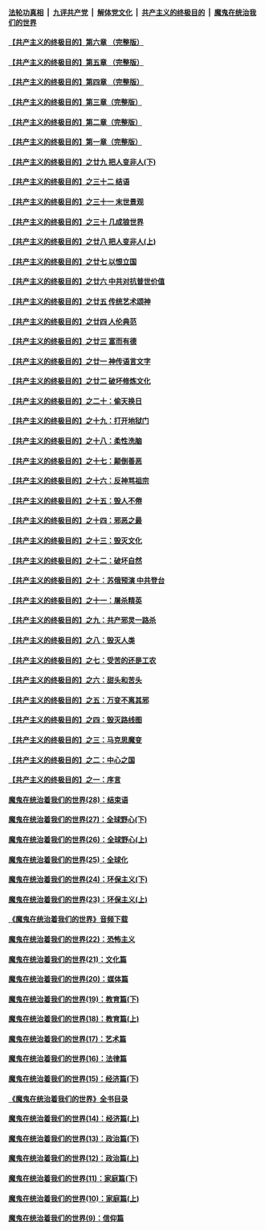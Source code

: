 

####  [法轮功真相](../../../../basic/blob/master/README.md?t=04040501) &nbsp;|&nbsp; [九评共产党](../../../../9ping.md/blob/master/README.md?t=04040501) &nbsp;|&nbsp; [解体党文化](../../../../jtdwh.md/blob/master/README.md?t=04040501)  &nbsp;|&nbsp; [共产主义的终极目的](../../../../gczydzjmd.md/blob/master/README.md?t=04040501) &nbsp;|&nbsp; [魔鬼在统治我们的世界](../../../../mgztzwmdsj.md/blob/master/README.md?t=04040501) 

#### [【共产主义的终极目的】第六章 （完整版）](../pages/nsc422/n11428913.md?t=04040501) 

#### [【共产主义的终极目的】第五章 （完整版）](../pages/nsc422/n11428912.md?t=04040501) 

#### [【共产主义的终极目的】第四章 （完整版）](../pages/nsc422/n11428907.md?t=04040501) 

#### [【共产主义的终极目的】第三章（完整版）](../pages/nsc422/n11428848.md?t=04040501) 

#### [【共产主义的终极目的】第二章（完整版）](../pages/nsc422/n11428831.md?t=04040501) 

#### [【共产主义的终极目的】第一章（完整版）](../pages/nsc422/n11417651.md?t=04040501) 

#### [【共产主义的终极目的】之廿九 把人变非人(下)](../pages/nsc422/n11344140.md?t=04040501) 

#### [【共产主义的终极目的】之三十二 结语](../pages/nsc422/n11360535.md?t=04040501) 

#### [【共产主义的终极目的】之三十一 末世景观](../pages/nsc422/n11351129.md?t=04040501) 

#### [【共产主义的终极目的】之三十 几成狼世界](../pages/nsc422/n11348280.md?t=04040501) 

#### [【共产主义的终极目的】之廿八 把人变非人(上)](../pages/nsc422/n11340492.md?t=04040501) 

#### [【共产主义的终极目的】之廿七 以恨立国](../pages/nsc422/n11336944.md?t=04040501) 

#### [【共产主义的终极目的】之廿六 中共对抗普世价值](../pages/nsc422/n11324785.md?t=04040501) 

#### [【共产主义的终极目的】之廿五 传统艺术颂神](../pages/nsc422/n11296396.md?t=04040501) 

#### [【共产主义的终极目的】之廿四 人伦典范](../pages/nsc422/n11296397.md?t=04040501) 

#### [【共产主义的终极目的】之廿三 富而有德](../pages/nsc422/n11283598.md?t=04040501) 

#### [【共产主义的终极目的】之廿一 神传语言文字](../pages/nsc422/n11263265.md?t=04040501) 

#### [【共产主义的终极目的】之廿二 破坏修炼文化](../pages/nsc422/n11245728.md?t=04040501) 

#### [【共产主义的终极目的】之二十：偷天换日](../pages/nsc422/n11238846.md?t=04040501) 

#### [【共产主义的终极目的】之十九：打开地狱门](../pages/nsc422/n11206376.md?t=04040501) 

#### [【共产主义的终极目的】之十八：柔性洗脑](../pages/nsc422/n11199994.md?t=04040501) 

#### [【共产主义的终极目的】之十七：颠倒善恶](../pages/nsc422/n11179782.md?t=04040501) 

#### [【共产主义的终极目的】之十六：反神骂祖宗](../pages/nsc422/n11166798.md?t=04040501) 

#### [【共产主义的终极目的】之十五：毁人不倦](../pages/nsc422/n11166792.md?t=04040501) 

#### [【共产主义的终极目的】之十四：邪恶之最](../pages/nsc422/n11150249.md?t=04040501) 

#### [【共产主义的终极目的】之十三：毁灭文化](../pages/nsc422/n11135227.md?t=04040501) 

#### [【共产主义的终极目的】之十二：破坏自然](../pages/nsc422/n11135214.md?t=04040501) 

#### [【共产主义的终极目的】之十：苏俄预演 中共登台](../pages/nsc422/n11118424.md?t=04040501) 

#### [【共产主义的终极目的】之十一：屠杀精英](../pages/nsc422/n11118442.md?t=04040501) 

#### [【共产主义的终极目的】之九：共产邪灵一路杀](../pages/nsc422/n11114139.md?t=04040501) 

#### [【共产主义的终极目的】之八：毁灭人类](../pages/nsc422/n11108503.md?t=04040501) 

#### [【共产主义的终极目的】之七：受苦的还是工农](../pages/nsc422/n11101809.md?t=04040501) 

#### [【共产主义的终极目的】之六：甜头和苦头](../pages/nsc422/n11096971.md?t=04040501) 

#### [【共产主义的终极目的】之五：万变不离其邪](../pages/nsc422/n11091285.md?t=04040501) 

#### [【共产主义的终极目的】之四：毁灭路线图](../pages/nsc422/n11086284.md?t=04040501) 

#### [【共产主义的终极目的】之三：马克思魔变](../pages/nsc422/n11061941.md?t=04040501) 

#### [【共产主义的终极目的】之二：中心之国](../pages/nsc422/n11047728.md?t=04040501) 

#### [【共产主义的终极目的】之一：序言](../pages/nsc422/n11086077.md?t=04040501) 

#### [魔鬼在统治着我们的世界(28)：结束语](../pages/nsc422/n10936246.md?t=04040501) 

#### [魔鬼在统治着我们的世界(27)：全球野心(下)](../pages/nsc422/n10928319.md?t=04040501) 

#### [魔鬼在统治着我们的世界(26)：全球野心(上)](../pages/nsc422/n10900318.md?t=04040501) 

#### [魔鬼在统治着我们的世界(25)：全球化](../pages/nsc422/n10788205.md?t=04040501) 

#### [魔鬼在统治着我们的世界(24)：环保主义(下)](../pages/nsc422/n10695307.md?t=04040501) 

#### [魔鬼在统治着我们的世界(23)：环保主义(上)](../pages/nsc422/n10688613.md?t=04040501) 

#### [《魔鬼在统治着我们的世界》音频下载](../pages/nsc422/n10635553.md?t=04040501) 

#### [魔鬼在统治着我们的世界(22)：恐怖主义](../pages/nsc422/n10614727.md?t=04040501) 

#### [魔鬼在统治着我们的世界(21)：文化篇](../pages/nsc422/n10597706.md?t=04040501) 

#### [魔鬼在统治着我们的世界(20)：媒体篇](../pages/nsc422/n10586579.md?t=04040501) 

#### [魔鬼在统治着我们的世界(19)：教育篇(下)](../pages/nsc422/n10564808.md?t=04040501) 

#### [魔鬼在统治着我们的世界(18)：教育篇(上)](../pages/nsc422/n10526970.md?t=04040501) 

#### [魔鬼在统治着我们的世界(17)：艺术篇](../pages/nsc422/n10499093.md?t=04040501) 

#### [魔鬼在统治着我们的世界(16)：法律篇](../pages/nsc422/n10485969.md?t=04040501) 

#### [魔鬼在统治着我们的世界(15)：经济篇(下)](../pages/nsc422/n10469975.md?t=04040501) 

#### [《魔鬼在统治着我们的世界》全书目录](../pages/nsc422/n10464261.md?t=04040501) 

#### [魔鬼在统治着我们的世界(14)：经济篇(上)](../pages/nsc422/n10457370.md?t=04040501) 

#### [魔鬼在统治着我们的世界(13)：政治篇(下)](../pages/nsc422/n10448270.md?t=04040501) 

#### [魔鬼在统治着我们的世界(12)：政治篇(上)](../pages/nsc422/n10444576.md?t=04040501) 

#### [魔鬼在统治着我们的世界(11)：家庭篇(下)](../pages/nsc422/n10440961.md?t=04040501) 

#### [魔鬼在统治着我们的世界(10)：家庭篇(上)](../pages/nsc422/n10435448.md?t=04040501) 

#### [魔鬼在统治着我们的世界(9)：信仰篇](../pages/nsc422/n10432159.md?t=04040501) 

